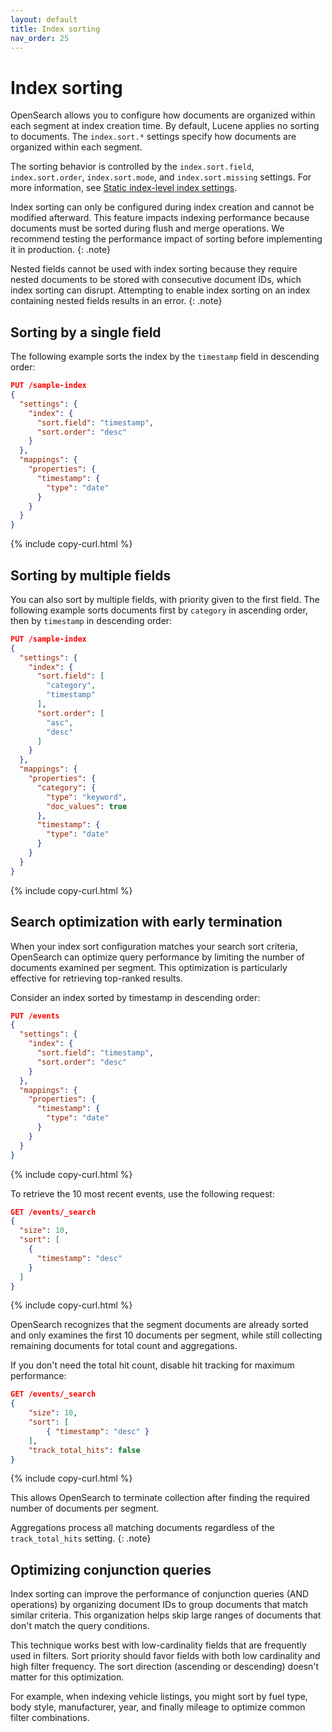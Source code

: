 ```yaml
---
layout: default
title: Index sorting
nav_order: 25
---
```


# Index sorting

OpenSearch allows you to configure how documents are organized within each segment at index creation time. By default, Lucene applies no sorting to documents. The `index.sort.*` settings specify how documents are organized within each segment.

The sorting behavior is controlled by the `index.sort.field`, `index.sort.order`, `index.sort.mode`, and `index.sort.missing` settings. For more information, see [Static index-level index settings]({{site.url}}{{site.baseurl}}/install-and-configure/configuring-opensearch/index-settings#index-sort-settings).

Index sorting can only be configured during index creation and cannot be modified afterward. This feature impacts indexing performance because documents must be sorted during flush and merge operations. We recommend testing the performance impact of sorting before implementing it in production.
{: .note}

Nested fields cannot be used with index sorting because they require nested documents to be stored with consecutive document IDs, which index sorting can disrupt. Attempting to enable index sorting on an index containing nested fields results in an error.
{: .note}

## Sorting by a single field

The following example sorts the index by the `timestamp` field in descending order:

```json
PUT /sample-index
{
  "settings": {
    "index": {
      "sort.field": "timestamp",
      "sort.order": "desc"
    }
  },
  "mappings": {
    "properties": {
      "timestamp": {
        "type": "date"
      }
    }
  }
}
```
{% include copy-curl.html %}

## Sorting by multiple fields

You can also sort by multiple fields, with priority given to the first field. The following example sorts documents first by `category` in ascending order, then by `timestamp` in descending order:

```json
PUT /sample-index
{
  "settings": {
    "index": {
      "sort.field": [
        "category",
        "timestamp"
      ],
      "sort.order": [
        "asc",
        "desc"
      ]
    }
  },
  "mappings": {
    "properties": {
      "category": {
        "type": "keyword",
        "doc_values": true
      },
      "timestamp": {
        "type": "date"
      }
    }
  }
}
```
{% include copy-curl.html %}

## Search optimization with early termination

When your index sort configuration matches your search sort criteria, OpenSearch can optimize query performance by limiting the number of documents examined per segment. This optimization is particularly effective for retrieving top-ranked results.

Consider an index sorted by timestamp in descending order:

```json
PUT /events
{
  "settings": {
    "index": {
      "sort.field": "timestamp",
      "sort.order": "desc"
    }
  },
  "mappings": {
    "properties": {
      "timestamp": {
        "type": "date"
      }
    }
  }
}
```
{% include copy-curl.html %}

To retrieve the 10 most recent events, use the following request:

```json
GET /events/_search
{
  "size": 10,
  "sort": [
    {
      "timestamp": "desc"
    }
  ]
}
```
{% include copy-curl.html %}

OpenSearch recognizes that the segment documents are already sorted and only examines the first 10 documents per segment, while still collecting remaining documents for total count and aggregations.

If you don't need the total hit count, disable hit tracking for maximum performance:

```json
GET /events/_search
{
    "size": 10,
    "sort": [
        { "timestamp": "desc" }
    ],
    "track_total_hits": false
}
```
{% include copy-curl.html %}

This allows OpenSearch to terminate collection after finding the required number of documents per segment.

Aggregations process all matching documents regardless of the `track_total_hits` setting.
{: .note}

## Optimizing conjunction queries

Index sorting can improve the performance of conjunction queries (AND operations) by organizing document IDs to group documents that match similar criteria. This organization helps skip large ranges of documents that don't match the query conditions.

This technique works best with low-cardinality fields that are frequently used in filters. Sort priority should favor fields with both low cardinality and high filter frequency. The sort direction (ascending or descending) doesn't matter for this optimization.

For example, when indexing vehicle listings, you might sort by fuel type, body style, manufacturer, year, and finally mileage to optimize common filter combinations.
